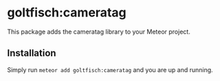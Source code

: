 # goltfisch:cameratag
This package adds the cameratag library to your Meteor project.

## Installation
Simply run `meteor add goltfisch:cameratag` and you are up and running.

